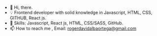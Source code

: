 - 👋 Hi, there.
- 💡 Frontend developer with solid knowledge in Javascript, HTML, CSS, GITHUB, React js.
- 🎯 Skills: Javascript, React js, HTML, CSS/SASS, GitHub.
- 📫 How to reach me , Email: rogerdavidalbaortega@gmail.com

<!---
Davidalbort/Davidalbort is a ✨ special ✨ repository because its `README.md` (this file) appears on your GitHub profile.
You can click the Preview link to take a look at your changes.
--->
